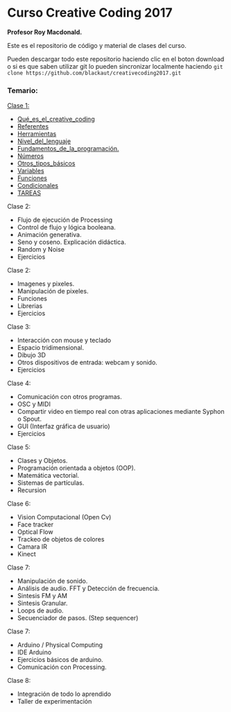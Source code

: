 # Curso Creative Coding 2017
**Profesor Roy Macdonald.**


Este es el repositorio de código y material de clases del curso.

Pueden descargar todo este repositorio haciendo clic en el boton download o si es que saben utilizar git lo pueden sincronizar localmente haciendo `git clone https://github.com/blackaut/creativecoding2017.git`

### Temario:

[Clase 1:](clase1/creative_coding_clase1.md)

* [Qué_es_el_creative_coding](clase1/creative_coding_clase1.md#qué_es_el_creative_coding)
* [Referentes](clase1/creative_coding_clase1.md#referentes)
* [Herramientas](clase1/creative_coding_clase1.md#herramientas)
* [Nivel_del_lenguaje](clase1/creative_coding_clase1.md#nivel_del_lenguaje)
* [Fundamentos_de_la_programación.](clase1/creative_coding_clase1.md#fundamentos_de_la_programación.)
* [Números](clase1/creative_coding_clase1.md#números)
* [Otros_tipos_básicos](clase1/creative_coding_clase1.md#otros_tipos_básicos)
* [Variables](clase1/creative_coding_clase1.md#variables)
* [Funciones](clase1/creative_coding_clase1.md#funciones)
* [Condicionales](clase1/creative_coding_clase1.md#condicionales)
* [TAREAS](clase1/creative_coding_clase1.md#tareas)

Clase 2:

* Flujo de ejecución de Processing
* Control de flujo y lógica booleana.
* Animación generativa.
* Seno y coseno. Explicación didáctica.
* Random y Noise
* Ejercicios

Clase 2:

* Imagenes y pixeles.
* Manipulación de pixeles.		
* Funciones
* Librerias				
* Ejercicios
				
Clase 3:

* Interacción con mouse y teclado
* Espacio tridimensional.
* Dibujo 3D
* Otros dispositivos de entrada: webcam y sonido.
* Ejercicios
	
Clase 4:

* Comunicación con otros programas.
* OSC y MIDI
* Compartir video en tiempo real con otras aplicaciones mediante Syphon o Spout.
* GUI (Interfaz gráfica de usuario)
* Ejercicios

Clase 5:

* Clases y Objetos.
* Programación orientada a objetos (OOP).
* Matemática vectorial.
* Sistemas de partículas.
* Recursion
		
Clase 6: 

* Vision Computacional (Open Cv)
* Face tracker
* Optical Flow
* Trackeo de objetos de colores
* Camara IR
* Kinect

Clase 7:

* Manipulación de sonido.
* Análisis de audio. FFT y Detección de frecuencia.
* Sintesis FM y AM
* Sintesis Granular.
* Loops de audio.
* Secuenciador de pasos. (Step sequencer)

Clase 7:

* Arduino / Physical Computing
* IDE Arduino
* Ejercicios básicos de arduino.
* Comunicación con Processing.

Clase 8: 

* Integración de todo lo aprendido
* Taller de experimentación